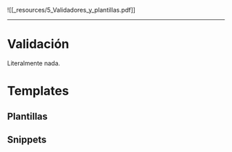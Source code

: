 ![[_resources/5_Validadores_y_plantillas.pdf]]

---
# Validación
Literalmente nada.

# Templates
## Plantillas

## Snippets